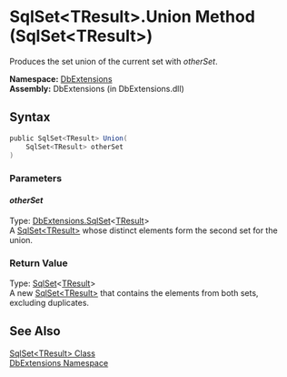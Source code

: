 SqlSet&lt;TResult>.Union Method (SqlSet&lt;TResult>)
====================================================
Produces the set union of the current set with *otherSet*.

**Namespace:** [DbExtensions][1]  
**Assembly:** DbExtensions (in DbExtensions.dll)

Syntax
------

```csharp
public SqlSet<TResult> Union(
	SqlSet<TResult> otherSet
)
```

### Parameters

#### *otherSet*
Type: [DbExtensions.SqlSet][2]&lt;[TResult][2]>  
A [SqlSet&lt;TResult>][2] whose distinct elements form the second set for the union.

### Return Value
Type: [SqlSet][2]&lt;[TResult][2]>  
A new [SqlSet&lt;TResult>][2] that contains the elements from both sets, excluding duplicates.

See Also
--------
[SqlSet&lt;TResult> Class][2]  
[DbExtensions Namespace][1]  

[1]: ../README.md
[2]: README.md